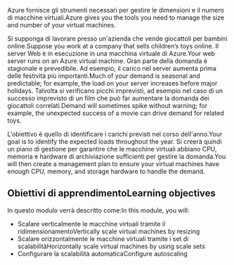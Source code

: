<span data-ttu-id="d1708-101">Azure fornisce gli strumenti necessari per gestire le dimensioni e il numero di macchine virtuali.</span><span class="sxs-lookup"><span data-stu-id="d1708-101">Azure gives you the tools you need to manage the size and number of your virtual machines.</span></span> 

<span data-ttu-id="d1708-102">Si supponga di lavorare presso un'azienda che vende giocattoli per bambini online.</span><span class="sxs-lookup"><span data-stu-id="d1708-102">Suppose you work at a company that sells children’s toys online.</span></span> <span data-ttu-id="d1708-103">Il server Web è in esecuzione in una macchina virtuale di Azure.</span><span class="sxs-lookup"><span data-stu-id="d1708-103">Your web server runs on an Azure virtual machine.</span></span> <span data-ttu-id="d1708-104">Gran parte della domanda è stagionale e prevedibile. Ad esempio, il carico nel server aumenta prima delle festività più importanti.</span><span class="sxs-lookup"><span data-stu-id="d1708-104">Much of your demand is seasonal and predictable; for example, the load on your server increases before major holidays.</span></span> <span data-ttu-id="d1708-105">Talvolta si verificano picchi imprevisti, ad esempio nel caso di un successo imprevisto di un film che può far aumentare la domanda dei giocattoli correlati.</span><span class="sxs-lookup"><span data-stu-id="d1708-105">Demand will sometimes spike without warning; for example, the unexpected success of a movie can drive demand for related toys.</span></span>

<span data-ttu-id="d1708-106">L'obiettivo è quello di identificare i carichi previsti nel corso dell'anno.</span><span class="sxs-lookup"><span data-stu-id="d1708-106">Your goal is to identify the expected loads throughout the year.</span></span> <span data-ttu-id="d1708-107">Si creerà quindi un piano di gestione per garantire che le macchine virtuali abbiano CPU, memoria e hardware di archiviazione sufficienti per gestire la domanda.</span><span class="sxs-lookup"><span data-stu-id="d1708-107">You will then create a management plan to ensure your virtual machines have enough CPU, memory, and storage hardware to handle the demand.</span></span>

## <a name="learning-objectives"></a><span data-ttu-id="d1708-108">Obiettivi di apprendimento</span><span class="sxs-lookup"><span data-stu-id="d1708-108">Learning objectives</span></span>

<span data-ttu-id="d1708-109">In questo modulo verrà descritto come:</span><span class="sxs-lookup"><span data-stu-id="d1708-109">In this module, you will:</span></span>
- <span data-ttu-id="d1708-110">Scalare verticalmente le macchine virtuali tramite il ridimensionamento</span><span class="sxs-lookup"><span data-stu-id="d1708-110">Vertically scale virtual machines by resizing</span></span>
- <span data-ttu-id="d1708-111">Scalare orizzontalmente le macchine virtuali tramite i set di scalabilità</span><span class="sxs-lookup"><span data-stu-id="d1708-111">Horizontally scale virtual machines by using scale sets</span></span>
- <span data-ttu-id="d1708-112">Configurare la scalabilità automatica</span><span class="sxs-lookup"><span data-stu-id="d1708-112">Configure autoscaling</span></span>